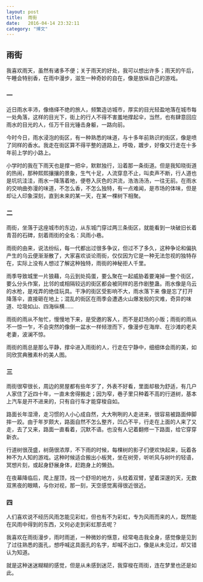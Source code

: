 ```yaml
---
layout: post
title:  雨街
date:   2016-04-14 23:32:11
category: "博文"
---
```

## 雨街

我喜欢雨天，虽然有诸多不便；关于雨天的好处，我可以想出许多；雨天的午后，午睡会特别香，在雨中漫步，滋生一种奇妙的自在，像是放纵自己的游戏。

### 一

近日雨水丰沛，像络绎不绝的旅人，频繁造访城市，厚实的目光轻盈地落在城市每一处角落，这样的目光下，街上的行人不得不害羞地撑起伞，当然，也有肆意回应雨水的目光的人，任万千目光锤击身躯，一路向前。

今时今日，雨水浸泡的街区，有一种熟悉的味道，与十多年前熟识的街区，像是喷了同样的香水。我走在街区算不得平整的道路上，呼吸，踱步，好像又行走在十多年前上学的小路上。

小学时的我在下雨天也是撑一把伞，默默独行，沿着那一条街道。但是我知晓街道的热闹，那种熙熙攘攘的景象，生气十足，人流穿息不止，叫卖声不断，行人道也是坑坑洼洼，雨水一降落着地，便卷入灰色的洪流，浩浩汤汤，一往无前。在雨水的交响曲弥漫的味道，不怎么香，不怎么独特，有一点难闻，是市场的体味，但是却让人印象深刻，直到未来的某一天，在某一棵树下相聚。

### 二

雨街，坐落于这座城市的东边，从东城门穿过两三条街区，就能看到一块破旧长着青苔的石碑，刻着雨街的全名：风雨小巷。

雨街的由来，说法纷纭，每一代都出过很多争议，但过不了多久，这种争论和偏执产生的乌云便渐渐散了，大家喜欢谈论雨街，仅仅因为它是一种无法忽视的独特存在，实际上没有人想过了解这种独特，雨街的神秘拒人千里。

雨季导致城里一片狼藉，乌云到处捣蛋，要么聚在一起威胁着要淹掉一整个街区，要么分头作案，比邻的或相隔较远的街区都会被同样的恶作剧整蛊。雨水像是乌云的水枪，是戏弄的绝佳玩具。干净的街区受影响不大，雨水落下来 像是忘了打开降落伞，直接砸在地上；混乱的街区在雨季会遭遇火山爆发般的灾难，奇异的味道、垃圾如山、四海纵横……

雨街的雨从不匆忙，慢慢地下来，是受邀的客人，而不是赶场的小贩；雨街的雨从不一惊一乍，不会突然的像倒一盆水一样倾泄而下，像漫步在海岸、在沙滩的老夫老妻，波澜不惊。

雨街的雨总是那么平静，撑伞进入雨街的人，行走在宁静中，细细体会雨的美，如同欣赏典雅素朴的美人图。

### 三

雨街很窄很长，周边的房屋都有些年岁了，外表不好看，里面却极为舒适，有几户人家住了近四十年，一直未舍得搬走；因为窄，巷子里只种着不高的行道树，基本上汽车是开不进来的，只有自行车才能穿梭自如。

路面长年湿滑，走习惯的人小心成自然，大大咧咧的人走进来，很容易被路面伸脚摔一跤。由于年岁颇大，路面自然不怎么整齐，凹凸不平，行走在上面的人来了又走，去了又来，路面一直看着，沉默不语。也没有人记着翻修一下路面，给它穿穿新衣。

行道树很茂盛，树荫很浓厚，不下雨的时候，每棵树的影子们便欢快起来，玩着各种不为人知的游戏。这种时候适合搬出小板凳，坐在树旁，听听风与树叶的轻语，冥想片刻，或起身舒展身体，赶跑身上的懒劲。

在夜幕降临后，爬上屋顶，找一个舒坦的地方，头枕着双臂，望着深邃的天，无数双黑夜的眼睛，与你对视，那一刻，天空感觉离得很近很近。



### 四

人们喜欢说不经历风雨怎能见彩虹，但也有不为彩虹，专为风雨而来的人，既然能在风雨中得到的东西，又何必走到彩虹那去呢？

我喜欢在雨街漫步，雨时雨逝，一种微妙的惬意，经常电击我全身，感觉像是见到了过往熟悉的面孔，想呼喊这具面孔的名字，却喊不出口，像是从未见过，却又错认为知道。

就是这种迷迷糊糊的感觉，但是从未感到迷茫，我穿梭在雨街，连在梦里也还是如此。

